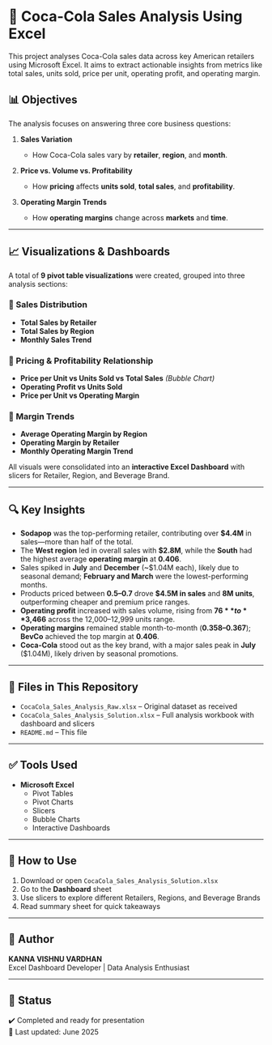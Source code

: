 # 🧃 Coca-Cola Sales Analysis Using Excel

This project analyses Coca-Cola sales data across key American retailers using Microsoft Excel. It aims to extract actionable insights from metrics like total sales, units sold, price per unit, operating profit, and operating margin.

## 📊 Objectives

The analysis focuses on answering three core business questions:

1. **Sales Variation**  
   - How Coca-Cola sales vary by **retailer**, **region**, and **month**.

2. **Price vs. Volume vs. Profitability**  
   - How **pricing** affects **units sold**, **total sales**, and **profitability**.

3. **Operating Margin Trends**  
   - How **operating margins** change across **markets** and **time**.

---

## 📈 Visualizations & Dashboards

A total of **9 pivot table visualizations** were created, grouped into three analysis sections:

### 📌 Sales Distribution
- **Total Sales by Retailer**  
- **Total Sales by Region**  
- **Monthly Sales Trend**

### 📌 Pricing & Profitability Relationship
- **Price per Unit vs Units Sold vs Total Sales** *(Bubble Chart)*  
- **Operating Profit vs Units Sold**  
- **Price per Unit vs Operating Margin**

### 📌 Margin Trends
- **Average Operating Margin by Region**  
- **Operating Margin by Retailer**  
- **Monthly Operating Margin Trend**

All visuals were consolidated into an **interactive Excel Dashboard** with slicers for Retailer, Region, and Beverage Brand.

---

## 🔍 Key Insights

- **Sodapop** was the top-performing retailer, contributing over **$4.4M** in sales—more than half of the total.
- The **West region** led in overall sales with **$2.8M**, while the **South** had the highest average **operating margin** at **0.406**.
- Sales spiked in **July** and **December** (~$1.04M each), likely due to seasonal demand; **February and March** were the lowest-performing months.
- Products priced between **$0.5–$0.7** drove **$4.5M in sales** and **8M units**, outperforming cheaper and premium price ranges.
- **Operating profit** increased with sales volume, rising from **$76** to **$3,466** across the 12,000–12,999 units range.
- **Operating margins** remained stable month-to-month (**0.358–0.367**); **BevCo** achieved the top margin at **0.406**.
- **Coca-Cola** stood out as the key brand, with a major sales peak in **July** ($1.04M), likely driven by seasonal promotions.


---

## 📂 Files in This Repository

- `CocaCola_Sales_Analysis_Raw.xlsx` – Original dataset as received
- `CocaCola_Sales_Analysis_Solution.xlsx` – Full analysis workbook with dashboard and slicers
- `README.md` – This file

---

## ✅ Tools Used

- **Microsoft Excel**
  - Pivot Tables
  - Pivot Charts
  - Slicers
  - Bubble Charts
  - Interactive Dashboards

---

## 🚀 How to Use

1. Download or open `CocaCola_Sales_Analysis_Solution.xlsx`
2. Go to the **Dashboard** sheet
3. Use slicers to explore different Retailers, Regions, and Beverage Brands
4. Read summary sheet for quick takeaways

---

## 📢 Author

**KANNA VISHNU VARDHAN**  
Excel Dashboard Developer | Data Analysis Enthusiast

---

## 🏁 Status

✔️ Completed and ready for presentation  
📅 Last updated: June 2025

